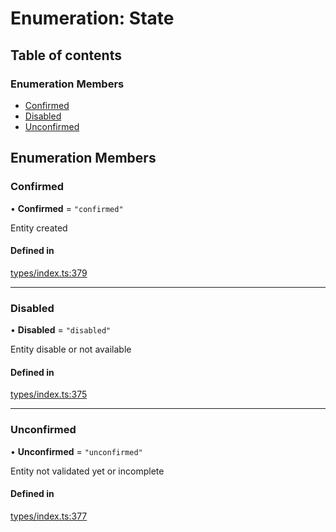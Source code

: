 # Enumeration: State

## Table of contents

### Enumeration Members

- [Confirmed](State.md#confirmed)
- [Disabled](State.md#disabled)
- [Unconfirmed](State.md#unconfirmed)

## Enumeration Members

### Confirmed

• **Confirmed** = ``"confirmed"``

Entity created

#### Defined in

[types/index.ts:379](https://github.com/nevermined-io/components-catalog/blob/b19d66a/lib/src/types/index.ts#L379)

___

### Disabled

• **Disabled** = ``"disabled"``

Entity disable or not available

#### Defined in

[types/index.ts:375](https://github.com/nevermined-io/components-catalog/blob/b19d66a/lib/src/types/index.ts#L375)

___

### Unconfirmed

• **Unconfirmed** = ``"unconfirmed"``

Entity not validated yet or incomplete

#### Defined in

[types/index.ts:377](https://github.com/nevermined-io/components-catalog/blob/b19d66a/lib/src/types/index.ts#L377)

